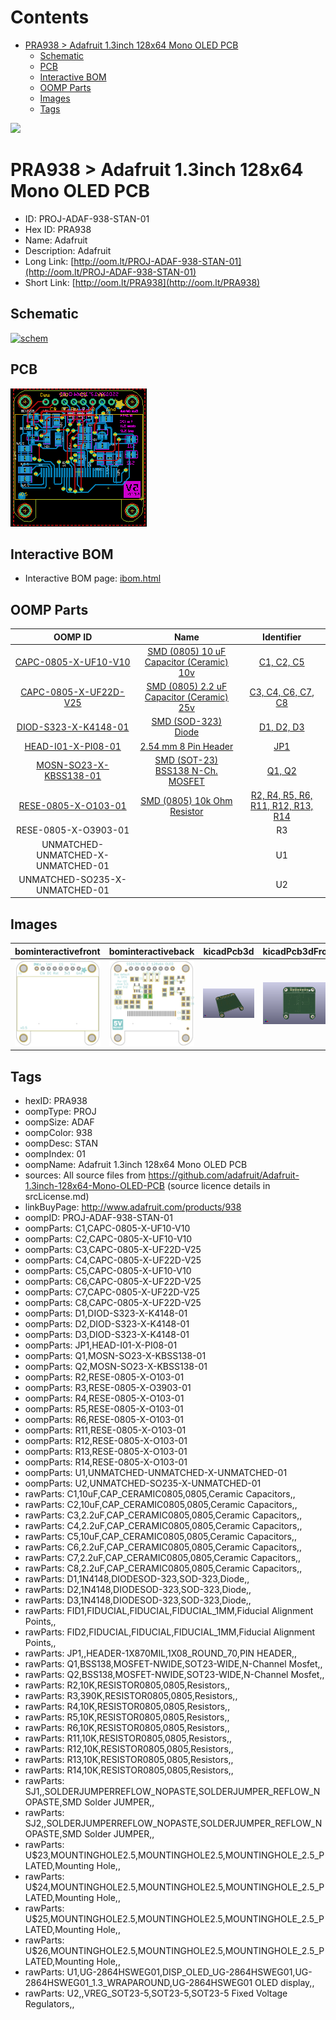 



Contents
========

* [PRA938 > Adafruit 1.3inch 128x64 Mono OLED PCB](#pra938--adafruit-13inch-128x64-mono-oled-pcb)
	* [Schematic](#schematic)
	* [PCB](#pcb)
	* [Interactive BOM](#interactive-bom)
	* [OOMP Parts](#oomp-parts)
	* [Images](#images)
	* [Tags](#tags)
  
![][im]
# PRA938 > Adafruit 1.3inch 128x64 Mono OLED PCB

- ID: PROJ-ADAF-938-STAN-01
- Hex ID: PRA938
- Name: Adafruit
- Description: Adafruit
- Long Link: [http://oom.lt/PROJ-ADAF-938-STAN-01](http://oom.lt/PROJ-ADAF-938-STAN-01)
- Short Link: [http://oom.lt/PRA938](http://oom.lt/PRA938)

## Schematic
  
[![schem](eagleSchemImage.png)](eagleSchemImage.png)
## PCB
  
[![pcb](eagleImage.png)](eagleImage.png)
## Interactive BOM

- Interactive BOM page: [ibom.html](https://htmlpreview.github.io/?https://github.com/oomlout/oomlout_OOMP_projects/blob/main/PROJ-ADAF-938-STAN-01/kicad/bom/ibom.html)

## OOMP Parts
  

|OOMP ID|Name|Identifier|
| :---: | :---: | :---: |
|[CAPC-0805-X-UF10-V10](https://github.com/oomlout/oomlout_OOMP_parts/tree/main/CAPC-0805-X-UF10-V10/)|[SMD (0805) 10 uF Capacitor (Ceramic) 10v](https://github.com/oomlout/oomlout_OOMP_parts/tree/main/CAPC-0805-X-UF10-V10/)|[C1, C2, C5](https://github.com/oomlout/oomlout_OOMP_parts/tree/main/CAPC-0805-X-UF10-V10/)|
|[CAPC-0805-X-UF22D-V25](https://github.com/oomlout/oomlout_OOMP_parts/tree/main/CAPC-0805-X-UF22D-V25/)|[SMD (0805) 2.2 uF Capacitor (Ceramic) 25v](https://github.com/oomlout/oomlout_OOMP_parts/tree/main/CAPC-0805-X-UF22D-V25/)|[C3, C4, C6, C7, C8](https://github.com/oomlout/oomlout_OOMP_parts/tree/main/CAPC-0805-X-UF22D-V25/)|
|[DIOD-S323-X-K4148-01](https://github.com/oomlout/oomlout_OOMP_parts/tree/main/DIOD-S323-X-K4148-01/)|[SMD (SOD-323) Diode](https://github.com/oomlout/oomlout_OOMP_parts/tree/main/DIOD-S323-X-K4148-01/)|[D1, D2, D3](https://github.com/oomlout/oomlout_OOMP_parts/tree/main/DIOD-S323-X-K4148-01/)|
|[HEAD-I01-X-PI08-01](https://github.com/oomlout/oomlout_OOMP_parts/tree/main/HEAD-I01-X-PI08-01/)|[2.54 mm 8 Pin Header](https://github.com/oomlout/oomlout_OOMP_parts/tree/main/HEAD-I01-X-PI08-01/)|[JP1](https://github.com/oomlout/oomlout_OOMP_parts/tree/main/HEAD-I01-X-PI08-01/)|
|[MOSN-SO23-X-KBSS138-01](https://github.com/oomlout/oomlout_OOMP_parts/tree/main/MOSN-SO23-X-KBSS138-01/)|[SMD (SOT-23) BSS138 N-Ch. MOSFET](https://github.com/oomlout/oomlout_OOMP_parts/tree/main/MOSN-SO23-X-KBSS138-01/)|[Q1, Q2](https://github.com/oomlout/oomlout_OOMP_parts/tree/main/MOSN-SO23-X-KBSS138-01/)|
|[RESE-0805-X-O103-01](https://github.com/oomlout/oomlout_OOMP_parts/tree/main/RESE-0805-X-O103-01/)|[SMD (0805) 10k Ohm Resistor](https://github.com/oomlout/oomlout_OOMP_parts/tree/main/RESE-0805-X-O103-01/)|[R2, R4, R5, R6, R11, R12, R13, R14](https://github.com/oomlout/oomlout_OOMP_parts/tree/main/RESE-0805-X-O103-01/)|
|RESE-0805-X-O3903-01||R3|
|UNMATCHED-UNMATCHED-X-UNMATCHED-01||U1|
|UNMATCHED-SO235-X-UNMATCHED-01||U2|

## Images
  
  

|bominteractivefront|bominteractiveback|kicadPcb3d|kicadPcb3dFront|kicadPcb3dBack|kicadSchem|eagleImage|eagleSchemImage|pcbdraw|pcbdrawback|
| :---: | :---: | :---: | :---: | :---: | :---: | :---: | :---: | :---: | :---: |
|[![bominteractivefront](bomFront_140.png)](bomFront.png)|[![bominteractiveback](bomBack_140.png)](bomBack.png)|[![kicadPcb3d](kicadPcb3d_140.png)](kicadPcb3d.png)|[![kicadPcb3dFront](kicadPcb3dFront_140.png)](kicadPcb3dFront.png)|[![kicadPcb3dBack](kicadPcb3dBack_140.png)](kicadPcb3dBack.png)|[![kicadSchem](kicadSchem_140.png)](kicadSchem.png)|[![eagleImage](eagleImage_140.png)](eagleImage.png)|[![eagleSchemImage](eagleSchemImage_140.png)](eagleSchemImage.png)|[![pcbdraw](pcbdraw_140.png)](pcbdraw.png)|[![pcbdrawback](pcbdrawBack_140.png)](pcbdrawBack.png)|

## Tags

- hexID: PRA938
- oompType: PROJ
- oompSize: ADAF
- oompColor: 938
- oompDesc: STAN
- oompIndex: 01
- oompName: Adafruit 1.3inch 128x64 Mono OLED PCB
- sources: All source files from https://github.com/adafruit/Adafruit-1.3inch-128x64-Mono-OLED-PCB (source licence details in srcLicense.md)
- linkBuyPage: http://www.adafruit.com/products/938
- oompID: PROJ-ADAF-938-STAN-01
- oompParts: C1,CAPC-0805-X-UF10-V10
- oompParts: C2,CAPC-0805-X-UF10-V10
- oompParts: C3,CAPC-0805-X-UF22D-V25
- oompParts: C4,CAPC-0805-X-UF22D-V25
- oompParts: C5,CAPC-0805-X-UF10-V10
- oompParts: C6,CAPC-0805-X-UF22D-V25
- oompParts: C7,CAPC-0805-X-UF22D-V25
- oompParts: C8,CAPC-0805-X-UF22D-V25
- oompParts: D1,DIOD-S323-X-K4148-01
- oompParts: D2,DIOD-S323-X-K4148-01
- oompParts: D3,DIOD-S323-X-K4148-01
- oompParts: JP1,HEAD-I01-X-PI08-01
- oompParts: Q1,MOSN-SO23-X-KBSS138-01
- oompParts: Q2,MOSN-SO23-X-KBSS138-01
- oompParts: R2,RESE-0805-X-O103-01
- oompParts: R3,RESE-0805-X-O3903-01
- oompParts: R4,RESE-0805-X-O103-01
- oompParts: R5,RESE-0805-X-O103-01
- oompParts: R6,RESE-0805-X-O103-01
- oompParts: R11,RESE-0805-X-O103-01
- oompParts: R12,RESE-0805-X-O103-01
- oompParts: R13,RESE-0805-X-O103-01
- oompParts: R14,RESE-0805-X-O103-01
- oompParts: U1,UNMATCHED-UNMATCHED-X-UNMATCHED-01
- oompParts: U2,UNMATCHED-SO235-X-UNMATCHED-01
- rawParts: C1,10uF,CAP_CERAMIC0805,0805,Ceramic Capacitors,,
- rawParts: C2,10uF,CAP_CERAMIC0805,0805,Ceramic Capacitors,,
- rawParts: C3,2.2uF,CAP_CERAMIC0805,0805,Ceramic Capacitors,,
- rawParts: C4,2.2uF,CAP_CERAMIC0805,0805,Ceramic Capacitors,,
- rawParts: C5,10uF,CAP_CERAMIC0805,0805,Ceramic Capacitors,,
- rawParts: C6,2.2uF,CAP_CERAMIC0805,0805,Ceramic Capacitors,,
- rawParts: C7,2.2uF,CAP_CERAMIC0805,0805,Ceramic Capacitors,,
- rawParts: C8,2.2uF,CAP_CERAMIC0805,0805,Ceramic Capacitors,,
- rawParts: D1,1N4148,DIODESOD-323,SOD-323,Diode,,
- rawParts: D2,1N4148,DIODESOD-323,SOD-323,Diode,,
- rawParts: D3,1N4148,DIODESOD-323,SOD-323,Diode,,
- rawParts: FID1,FIDUCIAL,FIDUCIAL,FIDUCIAL_1MM,Fiducial Alignment Points,,
- rawParts: FID2,FIDUCIAL,FIDUCIAL,FIDUCIAL_1MM,Fiducial Alignment Points,,
- rawParts: JP1,,HEADER-1X870MIL,1X08_ROUND_70,PIN HEADER,,
- rawParts: Q1,BSS138,MOSFET-NWIDE,SOT23-WIDE,N-Channel Mosfet,,
- rawParts: Q2,BSS138,MOSFET-NWIDE,SOT23-WIDE,N-Channel Mosfet,,
- rawParts: R2,10K,RESISTOR0805,0805,Resistors,,
- rawParts: R3,390K,RESISTOR0805,0805,Resistors,,
- rawParts: R4,10K,RESISTOR0805,0805,Resistors,,
- rawParts: R5,10K,RESISTOR0805,0805,Resistors,,
- rawParts: R6,10K,RESISTOR0805,0805,Resistors,,
- rawParts: R11,10K,RESISTOR0805,0805,Resistors,,
- rawParts: R12,10K,RESISTOR0805,0805,Resistors,,
- rawParts: R13,10K,RESISTOR0805,0805,Resistors,,
- rawParts: R14,10K,RESISTOR0805,0805,Resistors,,
- rawParts: SJ1,,SOLDERJUMPERREFLOW_NOPASTE,SOLDERJUMPER_REFLOW_NOPASTE,SMD Solder JUMPER,,
- rawParts: SJ2,,SOLDERJUMPERREFLOW_NOPASTE,SOLDERJUMPER_REFLOW_NOPASTE,SMD Solder JUMPER,,
- rawParts: U$23,MOUNTINGHOLE2.5,MOUNTINGHOLE2.5,MOUNTINGHOLE_2.5_PLATED,Mounting Hole,,
- rawParts: U$24,MOUNTINGHOLE2.5,MOUNTINGHOLE2.5,MOUNTINGHOLE_2.5_PLATED,Mounting Hole,,
- rawParts: U$25,MOUNTINGHOLE2.5,MOUNTINGHOLE2.5,MOUNTINGHOLE_2.5_PLATED,Mounting Hole,,
- rawParts: U$26,MOUNTINGHOLE2.5,MOUNTINGHOLE2.5,MOUNTINGHOLE_2.5_PLATED,Mounting Hole,,
- rawParts: U1,UG-2864HSWEG01,DISP_OLED_UG-2864HSWEG01,UG-2864HSWEG01_1.3_WRAPAROUND,UG-2864HSWEG01 OLED display,,
- rawParts: U2,,VREG_SOT23-5,SOT23-5,SOT23-5 Fixed Voltage Regulators,,



[im]: kicadPcb3d_450.png
